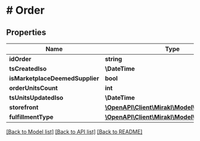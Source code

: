 # # Order

## Properties

Name | Type | Description | Notes
------------ | ------------- | ------------- | -------------
**idOrder** | **string** |  |
**tsCreatedIso** | **\DateTime** |  |
**isMarketplaceDeemedSupplier** | **bool** |  |
**orderUnitsCount** | **int** |  |
**tsUnitsUpdatedIso** | **\DateTime** |  |
**storefront** | [**\OpenAPI\Client\Mirakl\Model\Storefront**](Storefront.md) |  |
**fulfillmentType** | [**\OpenAPI\Client\Mirakl\Model\FulfillmentType**](FulfillmentType.md) |  |

[[Back to Model list]](../../README.md#models) [[Back to API list]](../../README.md#endpoints) [[Back to README]](../../README.md)
